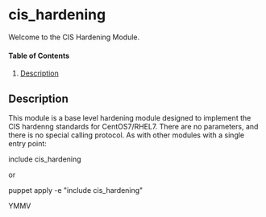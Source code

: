 # cis_hardening

Welcome to the CIS Hardening Module.

#### Table of Contents

1. [Description](#description)

## Description

This module is a base level hardening module designed to implement the CIS hardenng 
standards for CentOS7/RHEL7. There are no parameters, and there is no special calling protocol.  As with other modules with a single entry point:

include cis_hardening

or

puppet apply -e "include cis_hardening"

YMMV
